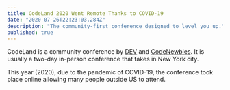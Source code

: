 ```yaml
---
title: CodeLand 2020 Went Remote Thanks to COVID-19
date: "2020-07-26T22:23:03.284Z"
description: "The community-first conference designed to level you up."
published: true
---
```


CodeLand is a community conference by [DEV](https://codelandconf.com/) and [CodeNewbies](https://www.codenewbie.org/). It is usually a two-day in-person conference  that takes in New York city.

This year (2020), due to the pandemic of COVID-19, the conference took place online allowing many people outside US to attend.
